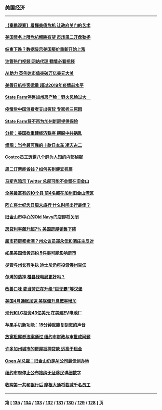 ### 美国经济
---
#### [【秦鹏观察】看懂美债危机 让政府关门的艺术](../../pages/ncid1078158/n14006955.md?05311245) 
#### [美国债务上限危机解除有望 市场周二开盘劲扬](../../pages/ncid1078158/n14006904.md?05311245) 
#### [结束下跌？数据显示美国房价重新开始上涨](../../pages/ncid1078158/n14006864.md?05311245) 
#### [油管热门视频 网站代理 翻墙必看视频](http://138.2.39.72:81/youtube.html?epic-marker?05311245)
#### [AI助力 英伟达市值突破万亿美元大关](../../pages/ncid1078158/n14006835.md?05311245) 
#### [美假日航空客运量 超过2019年疫情前水平](../../pages/ncid1078158/n14006772.md?05311245) 
#### [State Farm停售加州房产险：野火风险过大　](../../pages/ncid1078158/n14006196.md?05311245) 
#### [疫情后中国消费者支出疲软 专家析三原因](../../pages/ncid1078158/n14005919.md?05311245) 
#### [State Farm将不再为加州新房提供保险](../../pages/ncid1078158/n14005777.md?05311245) 
#### [分析：美国欲重建经济秩序 摆脱中共祸乱](../../pages/ncid1078158/n14005488.md?05311245) 
#### [组图：当今最可靠的十款日本车 凌志占二](../../pages/ncid1078158/n14002188.md?05311245) 
#### [Costco员工透露八个鲜为人知的内部秘密](../../pages/ncid1078158/n14003490.md?05311245) 
#### [周二订票能省钱？如何买到便宜机票](../../pages/ncid1078158/n14004896.md?05311245) 
#### [马斯克暗示 Twitter 总部可能不会留在旧金山](../../pages/ncid1078158/n14004971.md?05311245) 
#### [全美最富有的10个县 前4名都在加州旧金山湾区](../../pages/ncid1078158/n14004959.md?05311245) 
#### [阵亡将士纪念日周末旅行 什么时间出行最佳？](../../pages/ncid1078158/n14004933.md?05311245) 
#### [旧金山市中心的Old Navy门店即将关闭](../../pages/ncid1078158/n14004920.md?05311245) 
#### [房贷利率飙升超7% 美国房屋销售下降](../../pages/ncid1078158/n14004914.md?05311245) 
#### [超市药房都卖酒？州众议员郑永佳和酒庄主反对](../../pages/ncid1078158/n14004890.md?05311245) 
#### [如果美国债务违约 5件事可能影响房市](../../pages/ncid1078158/n14004848.md?05311245) 
#### [尽管与州长有争执 迪士尼仍将投资佛州百亿](../../pages/ncid1078158/n14004757.md?05311245) 
#### [尔湾的选择 橙县绿电局更好吗？](../../pages/ncid1078158/n14004762.md?05311245) 
#### [改善口味 麦当劳正在升级“巨无霸”等汉堡](../../pages/ncid1078158/n14004754.md?05311245) 
#### [美国4月通胀加速 美联储升息概率增加](../../pages/ncid1078158/n14004655.md?05311245) 
#### [现代和LG投资43亿美元 在美建EV电池厂](../../pages/ncid1078158/n14004405.md?05311245) 
#### [苹果手机新功能：15分钟就能复刻您的声音](../../pages/ncid1078158/n14004341.md?05311245) 
#### [放宽租屋券法案通过 纽约市财政与审批成问题](../../pages/ncid1078158/n14004315.md?05311245) 
#### [许多加州城市的房屋抵押贷款 远高于租金](../../pages/ncid1078158/n14004336.md?05311245) 
#### [Open AI总裁：旧金山仍是AI公司最佳创办地](../../pages/ncid1078158/n14004327.md?05311245) 
#### [纽约市府停止公布接纳无证移民详细数字](../../pages/ncid1078158/n14004313.md?05311245) 
#### [收购第一共和银行后 摩根大通将裁减千名员工](../../pages/ncid1078158/n14004262.md?05311245) 

---
#### 第 [ [135](./135.md?05311245) / [134](./134.md?05311245) / [133](./133.md?05311245) / [132](./132.md?05311245) / [131](./131.md?05311245) / [130](./130.md?05311245) / [129](./129.md?05311245) / [128](./128.md?05311245) ] 页
